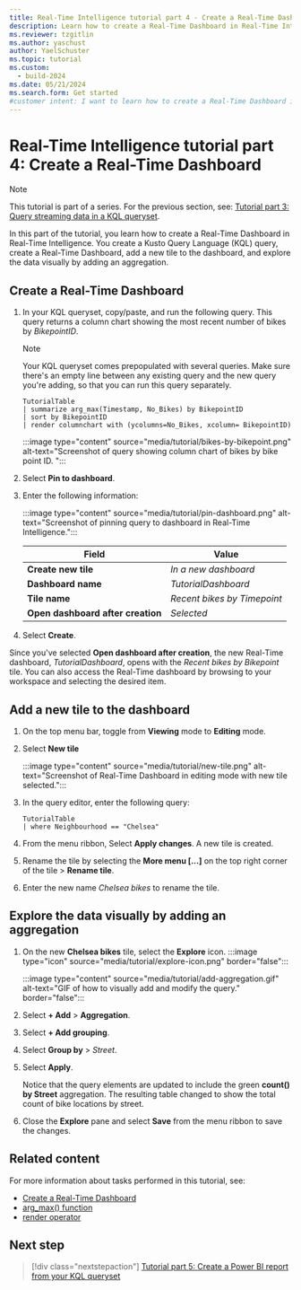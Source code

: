 ```yaml
---
title: Real-Time Intelligence tutorial part 4 - Create a Real-Time Dashboard
description: Learn how to create a Real-Time Dashboard in Real-Time Intelligence.
ms.reviewer: tzgitlin
ms.author: yaschust
author: YaelSchuster
ms.topic: tutorial
ms.custom:
  - build-2024
ms.date: 05/21/2024
ms.search.form: Get started
#customer intent: I want to learn how to create a Real-Time Dashboard in Real-Time Intelligence.
---
```

# Real-Time Intelligence tutorial part 4: Create a Real-Time Dashboard

> [!NOTE]
> This tutorial is part of a series. For the previous section, see: [Tutorial part 3: Query streaming data in a KQL queryset](tutorial-3-query-data.md).

In this part of the tutorial, you learn how to create a Real-Time Dashboard in Real-Time Intelligence. You create a Kusto Query Language (KQL) query, create a Real-Time Dashboard, add a new tile to the dashboard, and explore the data visually by adding an aggregation.

## Create a Real-Time Dashboard

1. In your KQL queryset, copy/paste, and run the following query. This query returns a column chart showing the most recent number of bikes by *BikepointID*.

    > [!NOTE]
    > Your KQL queryset comes prepopulated with several queries. Make sure there's an empty line between any existing query and the new query you're adding, so that you can run this query separately.

    ```kusto
    TutorialTable
    | summarize arg_max(Timestamp, No_Bikes) by BikepointID
    | sort by BikepointID
    | render columnchart with (ycolumns=No_Bikes, xcolumn= BikepointID)
    ```

    :::image type="content" source="media/tutorial/bikes-by-bikepoint.png" alt-text="Screenshot of query showing column chart of bikes by bike point ID. ":::

1. Select **Pin to dashboard**.
1. Enter the following information:

    :::image type="content" source="media/tutorial/pin-dashboard.png" alt-text="Screenshot of pinning query to dashboard in Real-Time Intelligence.":::

    | Field | Value |
    | --- | --- |
    | **Create new tile** | *In a new dashboard* |
    | **Dashboard name** | *TutorialDashboard* |
    | **Tile name** | *Recent bikes by Timepoint* |
    | **Open dashboard after creation** | *Selected* |

1. Select **Create**.

Since you've selected **Open dashboard after creation**, the new Real-Time dashboard, *TutorialDashboard*, opens with the *Recent bikes by Bikepoint* tile. You can also access the Real-Time dashboard by browsing to your workspace and selecting the desired item.

## Add a new tile to the dashboard

1. On the top menu bar, toggle from **Viewing** mode to **Editing** mode.
1. Select **New tile**

    :::image type="content" source="media/tutorial/new-tile.png" alt-text="Screenshot of Real-Time Dashboard in editing mode with new tile selected.":::

1. In the query editor, enter the following query:

    ```kusto
    TutorialTable
    | where Neighbourhood == "Chelsea"
    ```

1. From the menu ribbon, Select **Apply changes**.
    A new tile is created.
1. Rename the tile by selecting the **More menu [...]** on the top right corner of the tile > **Rename tile**.
1. Enter the new name *Chelsea bikes* to rename the tile.

## Explore the data visually by adding an aggregation

1. On the new **Chelsea bikes** tile, select the **Explore** icon. :::image type="icon" source="media/tutorial/explore-icon.png" border="false":::

    :::image type="content" source="media/tutorial/add-aggregation.gif" alt-text="GIF of how to visually add and modify the query." border="false":::

1. Select **+ Add** > **Aggregation**.
1. Select **+ Add grouping**.
1. Select **Group by** > *Street*.
1. Select **Apply**.

    Notice that the query elements are updated to include the green **count() by Street** aggregation. The resulting table changed to show the total count of bike locations by street.
1. Close the **Explore** pane and select **Save** from the menu ribbon to save the changes.

## Related content

For more information about tasks performed in this tutorial, see:
* [Create a Real-Time Dashboard](dashboard-real-time-create.md)
* [arg_max() function](/azure/data-explorer/kusto/query/arg-max-aggregation-function?context=/fabric/context/context-rti&pivots=fabric)
* [render operator](/azure/data-explorer/kusto/query/render-operator?context=/fabric/context/context-rti&pivots=fabric)

## Next step

> [!div class="nextstepaction"]
> [Tutorial part 5: Create a Power BI report from your KQL queryset](tutorial-5-power-bi-report.md)
